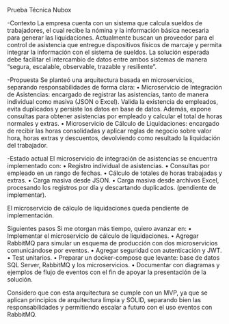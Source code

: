 Prueba Técnica Nubox

-Contexto
La empresa cuenta con un sistema que calcula sueldos de trabajadores, el cual recibe la nómina y la información básica necesaria para generar las liquidaciones.
Actualmente buscan un proveedor para el control de asistencia que entregue dispositivos físicos de marcaje y permita integrar la información con el sistema de sueldos.
La solución esperada debe facilitar el intercambio de datos entre ambos sistemas de manera “segura, escalable, observable, trazable y resiliente”.

-Propuesta
Se planteó una arquitectura basada en microservicios, separando responsabilidades de forma clara:
  •	Microservicio de Integración de Asistencias: encargado de registrar las asistencias, tanto de manera individual como masiva (JSON o Excel). Valida la existencia de empleados, evita 
    duplicados y persiste los datos en base de datos. Además, expone consultas para obtener asistencias por empleado y calcular el total de horas normales y extras.
  •	Microservicio de Cálculo de Liquidaciones: encargado de recibir las horas consolidadas y aplicar reglas de negocio sobre valor hora, horas extras y descuentos, devolviendo como 
    resultado la liquidación del trabajador.

-Estado actual
El microservicio de integración de asistencias se encuentra implementado con:
  •	Registro individual de asistencias.
  •	Consultas por empleado en un rango de fechas.
  •	Cálculo de totales de horas trabajadas y extras.
  •	Carga masiva desde JSON.
  •	Carga masiva desde archivos Excel, procesando los registros por día y descartando duplicados. (pendiente de implementar).
  
El microservicio de cálculo de liquidaciones queda pendiente de implementación.

Siguientes pasos
Si me otorgan más tiempo, quiero avanzar en:
  •	Implementar el microservicio de cálculo de liquidaciones.
  •	Agregar RabbitMQ para simular un esquema de producción con dos microservicios comunicándose por eventos.
  •	Agregar seguridad con autenticación y JWT.
  •	Test unitarios.
  •	Preparar un docker-compose que levante: base de datos SQL Server, RabbitMQ y los microservicios.
  •	Documentar con diagramas y ejemplos de flujo de eventos con el fin de apoyar la presentación de la solución.

Considero que con esta arquitectura se cumple con un MVP, ya que se aplican principios de arquitectura limpia y SOLID, separando bien las responsabilidades y 
permitiendo escalar a futuro con el uso eventos con RabbitMQ.

